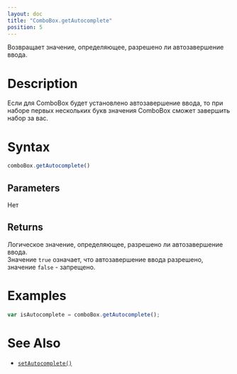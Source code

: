 ```yaml
---
layout: doc
title: "ComboBox.getAutocomplete"
position: 5
---
```


Возвращает значение, определяющее, разрешено ли автозавершение ввода.

# Description

Если для ComboBox будет установлено автозавершение ввода, то при наборе первых нескольких букв значения ComboBox сможет завершить набор за вас.

# Syntax

```js
comboBox.getAutocomplete()
```

## Parameters

Нет

## Returns

Логическое значение, определяющее, разрешено ли автозавершение ввода.  
Значение `true` означает, что автозавершение ввода разрешено, значение `false` - запрещено.

# Examples

```js
var isAutocomplete = comboBox.getAutocomplete();
```

# See Also

* [`setAutocomplete()`](../ComboBox.setAutocomplete/)
